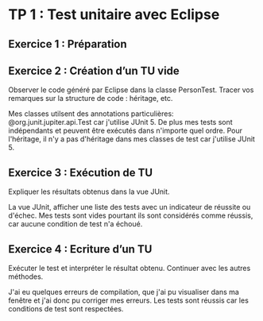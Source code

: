 # TP 1 : Test unitaire avec Eclipse

## Exercice 1 : Préparation

## Exercice 2 : Création d’un TU vide
Observer le code généré par Eclipse dans la classe PersonTest.
Tracer vos remarques sur la structure de code : héritage, etc.

Mes classes utilsent des annotations particulières: @org.junit.jupiter.api.Test car j'utilise JUnit 5. 
De plus mes tests sont indépendants et peuvent être exécutés dans n'importe quel ordre. 
Pour l'héritage, il n'y a pas d'héritage dans mes classes de test car j'utilise JUnit 5.


## Exercice 3 : Exécution de TU
Expliquer les résultats obtenus dans la vue JUnit.

La vue JUnit, afficher une liste des tests avec un indicateur de réussite ou d'échec.
Mes tests sont vides pourtant ils sont considérés comme réussis, car aucune condition de test n'a échoué.


## Exercice 4 : Ecriture d’un TU
Exécuter le test et interpréter le résultat obtenu. Continuer avec les autres méthodes.

J'ai eu quelques erreurs de compilation, que j'ai pu visualiser dans ma fenêtre et j'ai donc pu corriger mes erreurs.
Les tests sont réussis car les conditions de test sont respectées.

 